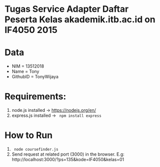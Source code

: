 # Tugas Service Adapter Daftar Peserta Kelas akademik.itb.ac.id on IF4050 2015

# Data
 * NIM      = 13512018
 * Name     = Tony
 * GithubID = TonyWijaya

# Requirements:
 1. node.js installed -> https://nodejs.org/en/
 2. express.js installed -> <code> npm install express</code>

# How to Run
 1. <code> node coursefinder.js </code>
 2. Send request at related port (3000) in the browser.  E.g: http://localhost:3000/?ps=135&kode=IF4050&kelas=01
